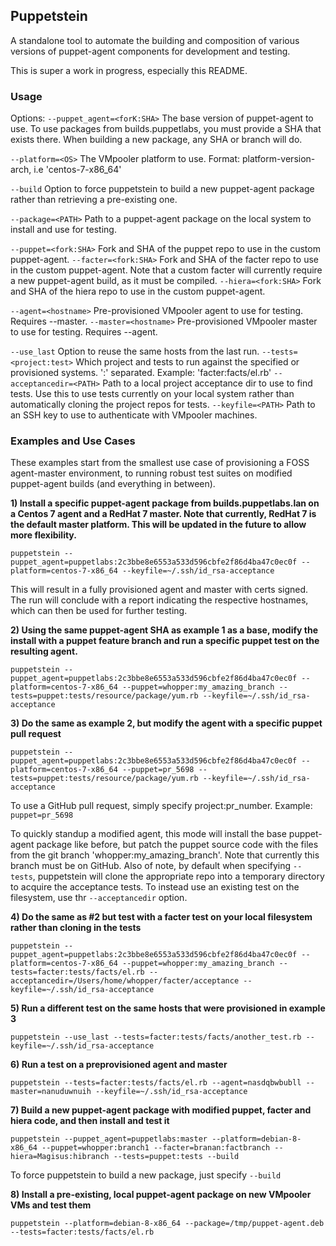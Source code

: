 ## Puppetstein

A standalone tool to automate the building and composition of various versions of puppet-agent components for development and testing.

This is super a work in progress, especially this README.

### Usage

Options:
  `--puppet_agent=<forK:SHA>`  The base version of puppet-agent to use. To use packages from builds.puppetlabs, you must provide
                              a SHA that exists there. When building a new package, any SHA or branch will do.

  `--platform=<OS>`            The VMpooler platform to use. Format: platform-version-arch, i.e 'centos-7-x86_64'

  `--build`                    Option to force puppetstein to build a new puppet-agent package rather than retrieving a pre-existing one.

  `--package=<PATH>`            Path to a puppet-agent package on the local system to install and use for testing.

  `--puppet=<fork:SHA>`        Fork and SHA of the puppet repo to use in the custom puppet-agent.
  `--facter=<fork:SHA>`        Fork and SHA of the facter repo to use in the custom puppet-agent. Note that a custom facter will
                              currently require a new puppet-agent build, as it must be compiled.
  `--hiera=<fork:SHA>`         Fork and SHA of the hiera repo to use in the custom puppet-agent.

  `--agent=<hostname>`          Pre-provisioned VMpooler agent to use for testing. Requires --master.
  `--master=<hostname>`         Pre-provisioned VMpooler master to use for testing. Requires --agent.

  `--use_last`                  Option to reuse the same hosts from the last run.
  `--tests=<project:test>`      Which project and tests to run against the specified or provisioned systems. ':' separated.
                              Example: 'facter:facts/el.rb'
  `--acceptancedir=<PATH>`      Path to a local project acceptance dir to use to find tests. Use this to use tests currently on
                              your local system rather than automatically cloning the project repos for tests.
  `--keyfile=<PATH>`            Path to an SSH key to use to authenticate with VMpooler machines.

### Examples and Use Cases

These examples start from the smallest use case of provisioning a FOSS agent-master environment, to running robust test
suites on modified puppet-agent builds (and everything in between).

**1) Install a specific puppet-agent package from builds.puppetlabs.lan on a Centos 7 agent and a RedHat 7 master. Note
   that currently, RedHat 7 is the default master platform. This will be updated in the future to allow more flexibility.**

`puppetstein --puppet_agent=puppetlabs:2c3bbe8e6553a533d596cbfe2f86d4ba47c0ec0f --platform=centos-7-x86_64 --keyfile=~/.ssh/id_rsa-acceptance`

This will result in a fully provisioned agent and master with certs signed. The run will conclude with a report indicating
the respective hostnames, which can then be used for further testing.

**2) Using the same puppet-agent SHA as example 1 as a base, modify the install with a puppet feature branch and run a
   specific puppet test on the resulting agent.**

`puppetstein --puppet_agent=puppetlabs:2c3bbe8e6553a533d596cbfe2f86d4ba47c0ec0f --platform=centos-7-x86_64
--puppet=whopper:my_amazing_branch --tests=puppet:tests/resource/package/yum.rb --keyfile=~/.ssh/id_rsa-acceptance`

**3) Do the same as example 2, but modify the agent with a specific puppet pull request**

`puppetstein --puppet_agent=puppetlabs:2c3bbe8e6553a533d596cbfe2f86d4ba47c0ec0f --platform=centos-7-x86_64
--puppet=pr_5698 --tests=puppet:tests/resource/package/yum.rb --keyfile=~/.ssh/id_rsa-acceptance`

To use a GitHub pull request, simply specify project:pr_number. Example: `puppet=pr_5698`

To quickly standup a modified agent, this mode will install the base puppet-agent package like before, but patch the
puppet source code with the files from the git branch 'whopper:my_amazing_branch'. Note that currently this branch must
be on GitHub. Also of note, by default when specifying `--tests`, puppetstein will clone the appropriate repo into a
temporary directory to acquire the acceptance tests. To instead use an existing test on the filesystem, use thr
`--acceptancedir` option.

**4) Do the same as #2 but test with a facter test on your local filesystem rather than cloning in the tests**

`puppetstein --puppet_agent=puppetlabs:2c3bbe8e6553a533d596cbfe2f86d4ba47c0ec0f --platform=centos-7-x86_64
--puppet=whopper:my_amazing_branch --tests=facter:tests/facts/el.rb --acceptancedir=/Users/home/whopper/facter/acceptance
--keyfile=~/.ssh/id_rsa-acceptance`

**5) Run a different test on the same hosts that were provisioned in example 3**

`puppetstein --use_last --tests=facter:tests/facts/another_test.rb --keyfile=~/.ssh/id_rsa-acceptance`

**6) Run a test on a preprovisioned agent and master**

`puppetstein --tests=facter:tests/facts/el.rb --agent=nasdqbwbubll --master=nanuduwnuih --keyfile=~/.ssh/id_rsa-acceptance`

**7) Build a new puppet-agent package with modified puppet, facter and hiera code, and then install and test it**

`puppetstein --puppet_agent=puppetlabs:master --platform=debian-8-x86_64 --puppet=whopper:branch1 --facter=branan:factbranch
--hiera=Magisus:hibranch --tests=puppet:tests --build`

To force puppetstein to build a new package, just specify `--build`

**8) Install a pre-existing, local puppet-agent package on new VMpooler VMs and test them**

`puppetstein --platform=debian-8-x86_64 --package=/tmp/puppet-agent.deb --tests=facter:tests/facts/el.rb`
